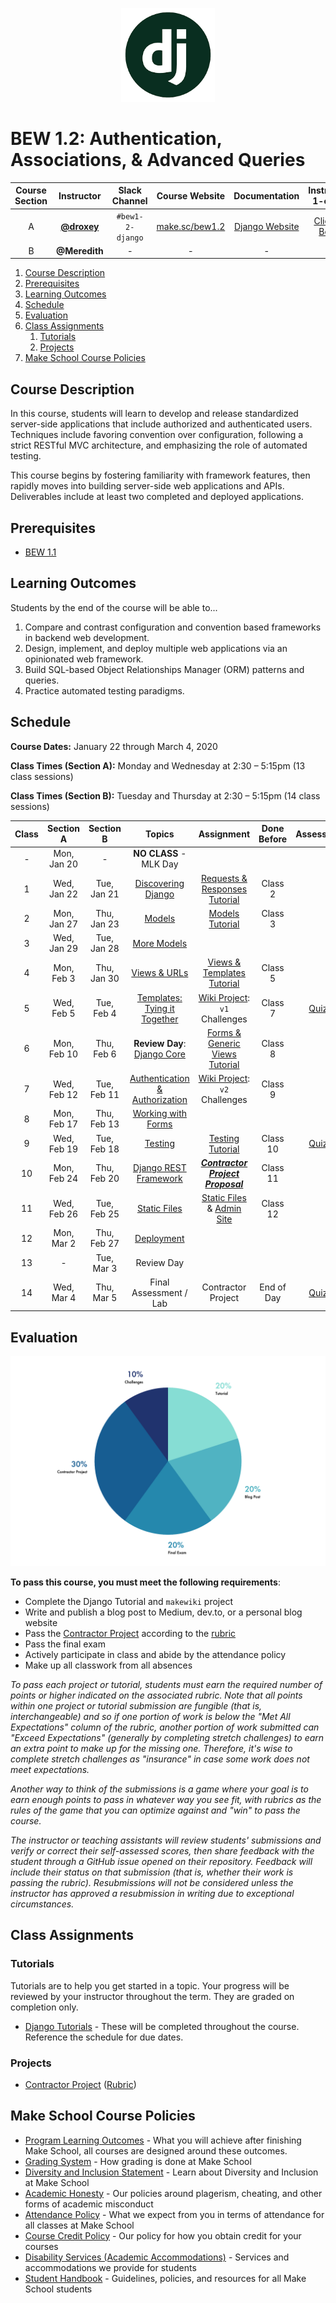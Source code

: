 <p align="center">
  <img src="django.png" width="150">
</p>


# BEW 1.2: Authentication, Associations, & Advanced Queries

| Course Section | Instructor | Slack Channel | Course Website | Documentation | Instructor 1-on-1 |
| :---: | :--------------------------------------: | :-----------: | :--------------------------------------: | :------------------------------------------------: | :-------------------------------------------: |
| A | [**@droxey**](https://github.com/droxey) | `#bew1-2-django`  | [make.sc/bew1.2](https://make.sc/bew1.2) | [Django Website](https://docs.djangoproject.com/en/3.0/) | [Click to Book](https://make.sc/codewithdani) |
| B | **@Meredith** | - | - | - | - | [Click to Book](https://make.sc/codewithmeredith) |

1. [Course Description](#course-description)
2. [Prerequisites](#prerequisites)
3. [Learning Outcomes](#learning-outcomes)
4. [Schedule](#schedule)
5. [Evaluation](#evaluation)
6. [Class Assignments](#class-assignments)
   1. [Tutorials](#tutorials)
   2. [Projects](#projects)
7. [Make School Course Policies](#make-school-course-policies)

## Course Description

In this course, students will learn to develop and release standardized server-side applications that include authorized and authenticated users. Techniques include favoring convention over configuration, following a strict RESTful MVC architecture, and emphasizing the role of automated testing.

This course begins by fostering familiarity with framework features, then rapidly moves into building server-side web applications and APIs. Deliverables include at least two completed and deployed applications.

## Prerequisites

* [BEW 1.1](https://make.sc/bew1-1)

## Learning Outcomes

Students by the end of the course will be able to...

1. Compare and contrast configuration and convention based frameworks in backend web development.
1. Design, implement, and deploy multiple web applications via an opinionated web framework.
1. Build SQL-based Object Relationships Manager (ORM) patterns and queries.
1. Practice automated testing paradigms.

## Schedule

**Course Dates:** January 22 through March 4, 2020

**Class Times (Section A):** Monday and Wednesday at 2:30 – 5:15pm (13 class sessions)

**Class Times (Section B):** Tuesday and Thursday at 2:30 – 5:15pm (14 class sessions)

| Class | Section A | Section B | Topics | Assignment | Done Before | Assessment |
|:-----:|:----:| :----: | :--------: | :-----------: | :-----------: | :----:|
|  - | Mon, Jan 20 | - | **NO CLASS** - MLK Day | |
|  1 | Wed, Jan 22 | Tue, Jan 21 |  [Discovering Django](Lessons/01-Discovering-Django.md) | [Requests & Responses Tutorial](https://docs.djangoproject.com/en/2.2/intro/tutorial01/) | Class 2 ||
|  2 | Mon, Jan 27  | Thu, Jan 23 | [Models](Lessons/02-Models.md) | [Models Tutorial](https://docs.djangoproject.com/en/2.2/intro/tutorial02) | Class 3 ||
|  3 | Wed, Jan 29  | Tue, Jan 28 | [More Models](Lessons/03-MoreModels.md) ||||
|  4 | Mon, Feb 3  | Thu, Jan 30 | [Views & URLs](Lessons/04-ViewsURLs.md) | [Views & Templates Tutorial](https://docs.djangoproject.com/en/2.2/intro/tutorial03/) | Class 5 ||
|  5 | Wed, Feb 5  | Tue, Feb 4 | [Templates: Tying it Together](Lessons/05-Templates.md) | [Wiki Project](https://github.com/make-school-labs/makewiki-starter): `v1` Challenges | Class 7 | [Quiz 1] |
|  6 | Mon, Feb 10 | Thu, Feb 6 |  **Review Day**: [Django Core](Lessons/06-MidtermReview.md) | [Forms & Generic Views Tutorial](https://docs.djangoproject.com/en/2.2/intro/tutorial04/) | Class 8 ||
|  7 | Wed, Feb 12  | Tue, Feb 11 | [Authentication & Authorization](Lessons/07-DjangoAuth.md) | [Wiki Project](https://github.com/make-school-labs/makewiki-starter): `v2` Challenges | Class 9 ||
|  8 | Mon, Feb 17  | Thu, Feb 13 | [Working with Forms](Lessons/08-Forms) | ||
|  9 | Wed, Feb 19  | Tue, Feb 18 | [Testing](Lessons/07-Testing.md) |  [Testing Tutorial](https://docs.djangoproject.com/en/2.2/intro/tutorial05/)| Class 10  | [Quiz 2] |
| 10 | Mon, Feb 24  | Thu, Feb 20 | [Django REST Framework](Lessons/09-Django-REST-Framework.md) | [_**Contractor Project Proposal**_](Projects/proposal.md) | Class 11 ||
| 11 | Wed, Feb 26 | Tue, Feb 25 | [Static Files](Lessons/10-StaticFiles.md) |  [Static Files](https://docs.djangoproject.com/en/2.2/intro/tutorial06/) & [Admin Site](https://docs.djangoproject.com/en/2.2/intro/tutorial07/) | Class 12 | |
| 12 | Mon, Mar 2 | Thu, Feb 27 | [Deployment](Lessons/11-Deployment.md) |||
| 13 | - | Tue, Mar 3 | Review Day ||||
| 14 | Wed, Mar 4 | Thu, Mar 5 | Final Assessment / Lab | Contractor Project | End of Day | [Quiz 3] |

[Quiz 1]: Assessments/quiz-1.md
[Quiz 2]: Assessments/quiz-2.md
[Quiz 3]: Assessments/quiz-3.md

## Evaluation

<p align="center">
  <img src="criteria.png"">
</p>

**To pass this course, you must meet the following requirements**:

- Complete the Django Tutorial and `makewiki` project
- Write and publish a blog post to Medium, dev.to, or a personal blog website
- Pass the [Contractor Project](Projects/requirements.md) according to the [rubric](Projects/rubric.md)
- Pass the final exam
- Actively participate in class and abide by the attendance policy
- Make up all classwork from all absences

_To pass each project or tutorial, students must earn the required number of points or higher indicated on the associated rubric. Note that all points within one project or tutorial submission are fungible (that is, interchangeable) and so if one portion of work is below the "Met All Expectations" column of the rubric, another portion of work submitted can "Exceed Expectations" (generally by completing stretch challenges) to earn an extra point to make up for the missing one. Therefore, it's wise to complete stretch challenges as "insurance" in case some work does not meet expectations._

_Another way to think of the submissions is a game where your goal is to earn enough points to pass in whatever way you see fit, with rubrics as the rules of the game that you can optimize against and "win" to pass the course._

_The instructor or teaching assistants will review students' submissions and verify or correct their self-assessed scores, then share feedback with the student through a GitHub issue opened on their repository. Feedback will include their status on that submission (that is, whether their work is passing the rubric). Resubmissions will not be considered unless the instructor has approved a resubmission in writing due to exceptional circumstances._

## Class Assignments

### Tutorials

Tutorials are to help you get started in a topic. Your progress will be reviewed by your instructor throughout the term. They are graded on completion only.

* [Django Tutorials](https://docs.djangoproject.com/en/2.2/) - These will be completed throughout the course. Reference the schedule for due dates.

### Projects

* [Contractor Project](Projects/requirements.md) ([Rubric](Projects/rubric.md))

## Make School Course Policies

- [Program Learning Outcomes](https://make.sc/program-learning-outcomes) - What you will achieve after finishing Make School, all courses are designed around these outcomes.
- [Grading System](https://make.sc/grading-system) - How grading is done at Make School
- [Diversity and Inclusion Statement](https://make.sc/diversity-and-inclusion-statement) - Learn about Diversity and Inclusion at Make School
- [Academic Honesty](https://make.sc/academic-honesty-policy) - Our policies around plagerism, cheating, and other forms of academic misconduct 
- [Attendance Policy](https://make.sc/attendance-policy) - What we expect from you in terms of attendance for all classes at Make School
- [Course Credit Policy](https://make.sc/course-credit-policy) - Our policy for how you obtain credit for your courses
- [Disability Services (Academic Accommodations)](https://make.sc/disability-services) - Services and accommodations we provide for students
- [Student Handbook](https://make.sc/student-handbook) - Guidelines, policies, and resources for all Make School students
